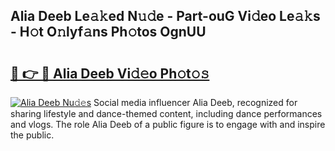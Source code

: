 ## Alia Deeb Le𝚊𝚔ed N𝚞𝚍e - Part-ouG Vi𝚍eo Le𝚊𝚔s - H𝚘t O𝚗lyf𝚊ns Ph𝚘tos OgnUU

# <h2><a href="http://hf65bx.feru.top/?c=Alia+Deeb">🔗 👉 🔴 Alia Deeb Vi𝚍𝚎o Ph𝚘t𝚘𝚜</a></h2>

[![Alia Deeb Nu𝚍𝚎s](https://i.imgur.com/0TWrTi3.gif)](http://hf65bx.feru.top/?c=Alia+Deeb)
Social media influencer Alia Deeb, recognized for sharing lifestyle and dance-themed content, including dance performances and vlogs. The role Alia Deeb of a public figure is to engage with and inspire the public. 
